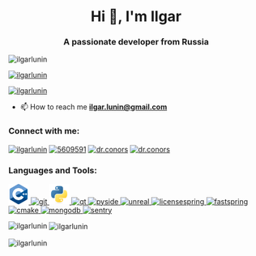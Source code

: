 <h1 align="center">Hi 👋, I'm Ilgar</h1>
<h3 align="center">A passionate developer from Russia</h3>

<p align="left"> <img src="https://komarev.com/ghpvc/?username=ilgarlunin&label=Profile%20views&color=0e75b6&style=flat" alt="ilgarlunin" /> </p>

<p align="left"> <a href="https://github.com/ryo-ma/github-profile-trophy"><img src="https://github-profile-trophy.vercel.app/?username=ilgarlunin" alt="ilgarlunin" /></a> </p>

<p align="left"> <a href="https://twitter.com/ilgarlunin" target="blank"><img src="https://img.shields.io/twitter/follow/ilgarlunin?logo=twitter&style=for-the-badge" alt="ilgarlunin" /></a> </p>

- 📫 How to reach me **ilgar.lunin@gmail.com**

<h3 align="left">Connect with me:</h3>
<p align="left">
<a href="https://twitter.com/ilgarlunin" target="blank"><img align="center" src="https://raw.githubusercontent.com/rahuldkjain/github-profile-readme-generator/master/src/images/icons/Social/twitter.svg" alt="ilgarlunin" height="30" width="40" /></a>
<a href="https://stackoverflow.com/users/5609591" target="blank"><img align="center" src="https://raw.githubusercontent.com/rahuldkjain/github-profile-readme-generator/master/src/images/icons/Social/stack-overflow.svg" alt="5609591" height="30" width="40" /></a>
<a href="https://fb.com/dr.conors" target="blank"><img align="center" src="https://raw.githubusercontent.com/rahuldkjain/github-profile-readme-generator/master/src/images/icons/Social/facebook.svg" alt="dr.conors" height="30" width="40" /></a>
<a href="https://www.youtube.com/user/TheSpanser/featured" target="blank"><img align="center" src="https://github.com/rahuldkjain/github-profile-readme-generator/blob/master/src/images/icons/Social/youtube.svg" alt="dr.conors" height="30" width="40" /></a>
</p>

<h3 align="left">Languages and Tools:</h3>
<p align="left">
    <a href="https://www.w3schools.com/cpp/" target="_blank"> <img src="https://raw.githubusercontent.com/devicons/devicon/master/icons/cplusplus/cplusplus-original.svg" alt="cplusplus" width="40" height="40"/> </a>
    <a href="https://git-scm.com/" target="_blank"> <img src="https://www.vectorlogo.zone/logos/git-scm/git-scm-icon.svg" alt="git" width="40" height="40"/> </a>
    <a href="https://www.python.org" target="_blank"> <img src="https://raw.githubusercontent.com/devicons/devicon/master/icons/python/python-original.svg" alt="python" width="40" height="40"/> </a>
    <a href="https://www.qt.io/" target="_blank"> <img src="https://upload.wikimedia.org/wikipedia/commons/0/0b/Qt_logo_2016.svg" alt="qt" width="40" height="40"/>
    <a href="https://doc.qt.io/qtforpython/shiboken6/index.html" target="_blank"> <img src="https://doc.qt.io/qtforpython/_static/qtforpython.png" alt="pyside" width="40" height="40"/> </a>
    <a href="https://unrealengine.com/" target="_blank"> <img src="https://raw.githubusercontent.com/kenangundogan/fontisto/036b7eca71aab1bef8e6a0518f7329f13ed62f6b/icons/svg/brand/unreal-engine.svg" alt="unreal" width="40" height="40"/> </a>
    <a href="https://licensespring.com/" target="_blank"> <img src="https://licensespring.com/static/logo-text-23fed8db631e430ac3fbf32248dd378e.png" alt="licensespring" width="80" height="40"/> </a>
    <a href="https://fastspring.com/" target="_blank"> <img src="https://m6u8p7c2.rocketcdn.me/wp/wp-content/themes/fastspring-bamboo/images/logos/fastspring-logo-orange-gray.svg" alt="fastspring" width="80" height="40"/> </a>
    <a href="https://cmake.org/" target="_blank"> <img src="https://cmake.org/wp-content/uploads/2019/05/Cmake-logo-header.png" alt="cmake" width="110" height="40"/> </a>
    <a href="https://www.mongodb.com/" target="_blank"> <img src="https://webimages.mongodb.com/_com_assets/cms/kuyjf3vea2hg34taa-horizontal_default_slate_blue.svg?auto=format%252Ccompress" alt="mongodb" width="110" height="40"/> </a>
    <a href="https://www.sentry.io/" target="_blank"> <img src="resources/sentry.png" alt="sentry" width="110" height="35"/> </a>
</p>

<p><img align="left" src="https://github-readme-stats.vercel.app/api/top-langs?username=ilgarlunin&show_icons=true&theme=dark&locale=en&layout=compact" alt="ilgarlunin" /></p>

<p>&nbsp;<img align="center" src="https://github-readme-stats.vercel.app/api?username=ilgarlunin&show_icons=true&theme=dark&locale=en" alt="ilgarlunin" /></p>

<p><img align="center" src="https://github-readme-streak-stats.herokuapp.com/?user=ilgarlunin&theme=dark" alt="ilgarlunin" /></p>
